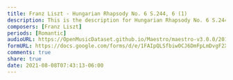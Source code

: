 ```yaml
---
title: Franz Liszt - Hungarian Rhapsody No. 6 S.244, 6 (1)
description: This is the description for Hungarian Rhapsody No. 6 S.244, 6 by Franz Liszt
composers: [Franz Liszt]
periods: [Romantic]
audioURL: https://OpenMusicDataset.github.io/Maestro/maestro-v3.0.0/2017/MIDI-Unprocessed_043_PIANO043_MID--AUDIO-split_07-06-17_Piano-e_1-03_wav--4.midi
formURL: https://docs.google.com/forms/d/e/1FAIpQLSfbiw0CJ6DmFpLmDvgF2XiqAOeEYuWL2epVGC4BImlObIkWmQ/viewform
comments: true
share: true
date: 2021-08-08T07:43:13-06:00
---
```

